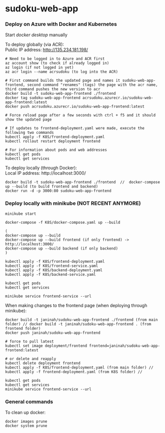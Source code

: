 # sudoku-web-app

### Deploy on Azure with Docker and Kubernetes

Start _docker desktop_ manually

To deploy globally (via ACR): <br/>
Public IP address: http://135.234.181.198/
```
# Need to be logged in to Azure and ACR first
az account show (to check if already logged in)
az login (if not logged in yet)
az acr login --name acrsudoku (to log into the ACR)

# First command builds the updated page and names it sudoku-web-app-frontend, second command "renames" (tags) the page with the acr name, third command pushes the new version to acr
docker build -t sudoku-web-app-frontend ./frontend 
docker tag sudoku-web-app-frontend acrsudoku.azurecr.io/sudoku-web-app-frontend:latest 
docker push acrsudoku.azurecr.io/sudoku-web-app-frontend:latest

# Force reload page after a few seconds with ctrl + f5 and it should show the updated page

# If updates to frontend-deployment.yaml were made, execute the following two commands
kubectl apply -f K8S/frontend-deployment.yaml
kubectl rollout restart deployment frontend

# For information about pods and web addresses
kubectl get pods
kubectl get services
```

To deploy locally (through Docker): <br/>
Local IP address: http://localhost:3000/
```
docker build -t sudoku-web-app-frontend ./frontend  //  docker-compose up --build (to build frontend and backend)
docker run -d -p 3000:80 sudoku-web-app-frontend
```

### Deploy locally with minikube (NOT RECENT ANYMORE)

```
minikube start

docker-compose -f K8S/docker-compose.yaml up --build
        
(
docker-compose up --build
docker-compose up --build frontend (if only frontend) -> http://localhost:3000/
docker-compose up --build backend (if only backend)
)

kubectl apply -f K8S/frontend-deployment.yaml
kubectl apply -f K8S/frontend-service.yaml
kubectl apply -f K8S/backend-deployment.yaml
kubectl apply -f K8S/backend-service.yaml

kubectl get pods
kubectl get services

minikube service frontend-service --url
```

When making changes to the frontend page (when deploying through minikube):
```
docker build -t janinah/sudoku-web-app-frontend ./frontend (from main folder) // docker build -t janinah/sudoku-web-app-frontend . (from frontend folder)
docker push janinah/sudoku-web-app-frontend

# force to pull latest
kubectl set image deployment/frontend frontend=janinah/sudoku-web-app-frontend:latest

# or delete and reapply
kubectl delete deployment frontend
kubectl apply -f K8S/frontend-deployment.yaml (from main folder) // kubectl apply -f frontend-deployment.yaml (from K8S folder) // 

kubectl get pods
kubectl get services
minikube service frontend-service --url
```

### General commands

To clean up docker:
```
docker images prune
docker system prune
```
    


